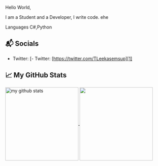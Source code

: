 Hello World,

I am a Student and a Developer, I write code. ehe

Languages
C#,Python

## 📬 Socials

- Twitter: [- Twitter: [https://twitter.com/TLeekasemsup][1]

## &#x1f4c8; My GitHub Stats

<a href="https://github.com/RealNattawattHongthong">
  <img align="center" src="https://github-readme-stats.vercel.app/api?username=TheeLeekasemsup&theme=github_dark" alt="my github stats" height="230"/>
</a>

<a href="https://github.com/RealNattawattHongthong">
  <img align="center" src="https://github-readme-stats.vercel.app/api/top-langs/?username=TheeLeekasemsup&theme=github_dark" height="230"/>
</a>

[1]: https://twitter.com/intent/follow?screen_name=TLeekasemsup
[2]: https://github.com/TheeLeekasemsup
